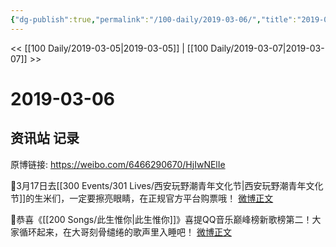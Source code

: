 ```yaml
---
{"dg-publish":true,"permalink":"/100-daily/2019-03-06/","title":"2019-03-06"}
---
```



<< [[100 Daily/2019-03-05\|2019-03-05]] | [[100 Daily/2019-03-07\|2019-03-07]] >>

# 2019-03-06

## 资讯站 记录

原博链接: https://weibo.com/6466290670/HjIwNElIe

📣3月17日去[[300 Events/301 Lives/西安玩野潮青年文化节\|西安玩野潮青年文化节]]的生米们，一定要擦亮眼睛，在正规官方平台购票哦！
[微博正文](https://m.weibo.cn/6466290670/4346851211849216)

📣恭喜《[[200 Songs/此生惟你\|此生惟你]]》喜提QQ音乐巅峰榜新歌榜第二！大家循环起来，在大哥刻骨缱绻的歌声里入睡吧！
[微博正文](https://m.weibo.cn/6466290670/4346940655922343)
